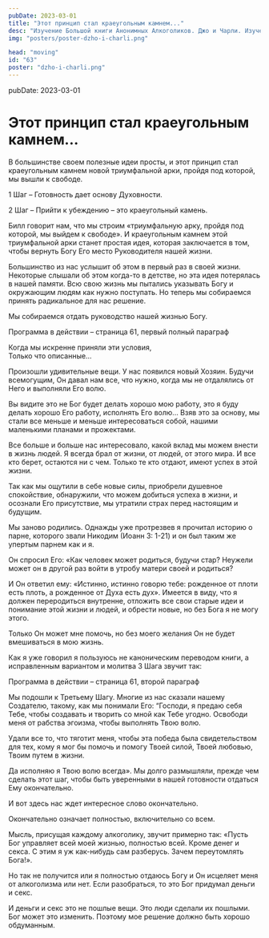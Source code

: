 ```yaml
---
pubDate: 2023-03-01
title: "Этот принцип стал краеугольным камнем..."
desc: "Изучение Большой книги Анонимных Алкоголиков. Джо и Чарли. Изучение БК. (062)"
img: "posters/poster-dzho-i-charli.png"

head: "moving"
id: "63"
poster: "dzho-i-charli.png"
---
```


pubDate: 2023-03-01

# Этот принцип стал краеугольным камнем...

В большинстве своем полезные идеи просты, и этот принцип стал краеугольным камнем новой триумфальной арки, пройдя под которой, мы вышли к свободе.

1 Шаг – Готовность дает основу Духовности.

2 Шаг – Прийти к убеждению – это краеугольный камень.

Билл говорит нам, что мы строим «триумфальную арку, пройдя под которой, мы выйдем к свободе». И краеугольным камнем этой триумфальной арки станет простая идея, которая заключается в том, чтобы вернуть Богу Его место Руководителя нашей жизни.

Большинство из нас услышит об этом в первый раз в своей жизни. Некоторые слышали об этом когда-то в детстве, но эта идея потерялась в нашей памяти. Всю свою жизнь мы пытались указывать Богу и окружающим людям как нужно поступать. Но теперь мы собираемся принять радикальное для нас решение.

Мы собираемся отдать руководство нашей жизнью Богу.

Программа в действии – страница 61, первый полный параграф

Когда мы искренне приняли эти условия, <br>
Только что описанные…

Произошли удивительные вещи. У нас появился новый Хозяин. Будучи всемогущим, Он давал нам все, что нужно, когда мы не отдалялись от Него и выполняли Его волю.

Вы видите это не Бог будет делать хорошо мою работу, это я буду делать хорошо Его работу, исполнять Его волю…
Взяв это за основу, мы стали все меньше и меньше интересоваться собой, нашими маленькими планами и прожектами.

Все больше и больше нас интересовало, какой вклад мы можем внести в жизнь людей.
Я всегда брал от жизни, от людей, от этого мира. И все кто берет, остаются ни с чем. Только те кто отдают, имеют успех в этой жизни.

Так как мы ощутили в себе новые силы, приобрели душевное спокойствие, обнаружили, что можем добиться успеха в жизни, и осознали Его присутствие, мы утратили страх перед настоящим и будущим.

Мы заново родились.
Однажды уже протрезвев я прочитал историю о парне, которого звали Никодим (Иоанн 3: 1-21) и он был таким же упертым парнем как и я.

Он спросил Его: «Как человек может родиться, будучи стар? Неужели может он в другой раз войти в утробу матери своей и родиться?

И Он ответил ему: «Истинно, истинно говорю тебе: рожденное от плоти есть плоть, а рожденное от Духа есть дух».
Имеется в виду, что я должен переродиться внутренне, отложить все свои старые идеи и понимание этой жизни и людей, и обрести новые, но без Бога я не могу этого.

Только Он может мне помочь, но без моего желания Он не будет вмешиваться в мою жизнь.

Как я уже говорил я пользуюсь не каноническим переводом книги, а исправленным вариантом и молитва 3 Шага звучит так:

Программа в действии – страница 61, второй параграф

Мы подошли к Третьему Шагу. Многие из нас сказали нашему Создателю, такому, как мы понимали Его: “Господи, я предаю себя Тебе, чтобы создавать и творить со мной как Тебе угодно. Освободи меня от рабства эгоизма, чтобы выполнять Твою волю.

Удали все то, что тяготит меня, чтобы эта победа была свидетельством для тех, кому я мог бы помочь и помогу Твоей силой, Твоей любовью, Твоим путем в жизни.

Да исполняю я Твою волю всегда». Мы долго размышляли, прежде чем сделать этот шаг, чтобы быть уверенными в нашей готовности отдаться Ему окончательно.

И вот здесь нас ждет интересное слово окончательно.

Окончательно означает полностью, включительно со всем.

Мысль, присущая каждому алкоголику, звучит примерно так: «Пусть Бог управляет всей моей жизнью, полностью всей. Кроме денег и секса. С этим я уж как-нибудь сам разберусь. Зачем переутомлять Бога!».

Но так не получится или я полностью отдаюсь Богу и Он исцеляет меня от алкоголизма или нет. Если разобраться, то это Бог придумал деньги и секс.

И деньги и секс это не пошлые вещи. Это люди сделали их пошлыми. Бог может это изменить. Поэтому мое решение должно быть хорошо обдуманным.
